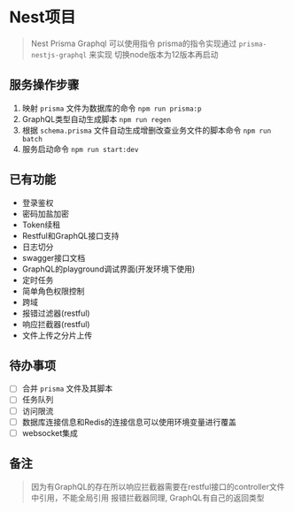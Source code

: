 # Nest项目

> Nest Prisma Graphql 可以使用指令
> prisma的指令实现通过 `prisma-nestjs-graphql` 来实现
> 切换node版本为12版本再启动

## 服务操作步骤

1. 映射 `prisma` 文件为数据库的命令 `npm run prisma:p`
2. GraphQL类型自动生成脚本 `npm run regen`
3. 根据 `schema.prisma` 文件自动生成增删改查业务文件的脚本命令 `npm run batch`
4. 服务启动命令 `npm run start:dev`

## 已有功能

- 登录鉴权
- 密码加盐加密
- Token续租
- Restful和GraphQL接口支持
- 日志切分
- swagger接口文档
- GraphQL的playground调试界面(开发环境下使用)
- 定时任务
- 简单角色权限控制
- 跨域
- 报错过滤器(restful)
- 响应拦截器(restful)
- 文件上传之分片上传

## 待办事项

- [ ] 合并 `prisma` 文件及其脚本
- [ ] 任务队列
- [ ] 访问限流
- [ ] 数据库连接信息和Redis的连接信息可以使用环境变量进行覆盖
- [ ] websocket集成

## 备注

> 因为有GraphQL的存在所以响应拦截器需要在restful接口的controller文件中引用，不能全局引用 报错拦截器同理, GraphQL有自己的返回类型
